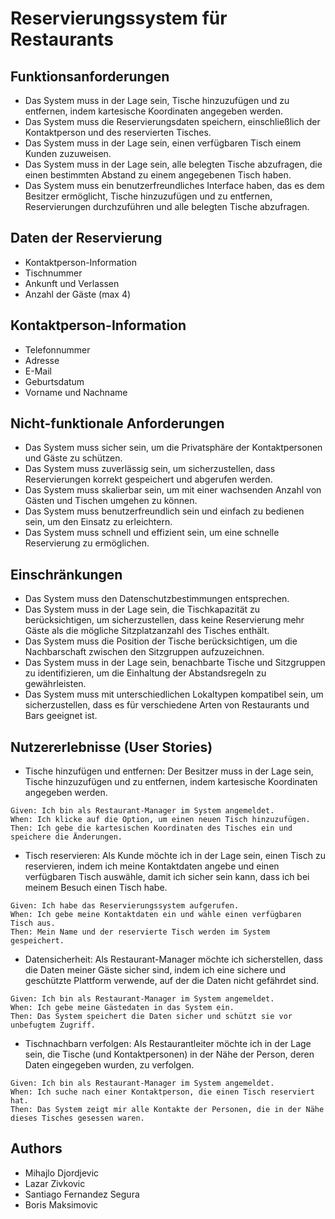 # Reservierungssystem für Restaurants
## Funktionsanforderungen

- Das System muss in der Lage sein, Tische hinzuzufügen und zu entfernen, indem kartesische Koordinaten angegeben werden.
- Das System muss die Reservierungsdaten speichern, einschließlich der Kontaktperson und des reservierten Tisches.
- Das System muss in der Lage sein, einen verfügbaren Tisch einem Kunden zuzuweisen.
- Das System muss in der Lage sein, alle belegten Tische abzufragen, die einen bestimmten Abstand zu einem angegebenen Tisch haben.
- Das System muss ein benutzerfreundliches Interface haben, das es dem Besitzer ermöglicht, Tische hinzuzufügen und zu entfernen, Reservierungen durchzuführen und alle belegten Tische abzufragen.

## Daten der Reservierung

- Kontaktperson-Information
- Tischnummer
- Ankunft und Verlassen
- Anzahl der Gäste (max 4)

## Kontaktperson-Information

- Telefonnummer
- Adresse
- E-Mail
- Geburtsdatum
- Vorname und Nachname

## Nicht-funktionale Anforderungen

- Das System muss sicher sein, um die Privatsphäre der Kontaktpersonen und Gäste zu schützen.
- Das System muss zuverlässig sein, um sicherzustellen, dass Reservierungen korrekt gespeichert und abgerufen werden.
- Das System muss skalierbar sein, um mit einer wachsenden Anzahl von Gästen und Tischen umgehen zu können.
- Das System muss benutzerfreundlich sein und einfach zu bedienen sein, um den Einsatz zu erleichtern.
- Das System muss schnell und effizient sein, um eine schnelle Reservierung zu ermöglichen.

## Einschränkungen

- Das System muss den Datenschutzbestimmungen entsprechen.
- Das System muss in der Lage sein, die Tischkapazität zu berücksichtigen, um sicherzustellen, dass keine Reservierung mehr Gäste als die mögliche Sitzplatzanzahl des Tisches enthält.
- Das System muss die Position der Tische berücksichtigen, um die Nachbarschaft zwischen den Sitzgruppen aufzuzeichnen.
- Das System muss in der Lage sein, benachbarte Tische und Sitzgruppen zu identifizieren, um die Einhaltung der Abstandsregeln zu gewährleisten.
- Das System muss mit unterschiedlichen Lokaltypen kompatibel sein, um sicherzustellen, dass es für verschiedene Arten von Restaurants und Bars geeignet ist.

## Nutzererlebnisse (User Stories)

- Tische hinzufügen und entfernen: Der Besitzer muss in der Lage sein, Tische hinzuzufügen und zu entfernen, indem kartesische Koordinaten angegeben werden.

```
Given: Ich bin als Restaurant-Manager im System angemeldet.
When: Ich klicke auf die Option, um einen neuen Tisch hinzuzufügen.
Then: Ich gebe die kartesischen Koordinaten des Tisches ein und speichere die Änderungen.
```
- Tisch reservieren: Als Kunde möchte ich in der Lage sein, einen Tisch zu reservieren, indem ich meine Kontaktdaten angebe und einen verfügbaren Tisch auswähle, damit ich sicher sein kann, dass ich bei meinem Besuch einen Tisch habe.
```
Given: Ich habe das Reservierungssystem aufgerufen.
When: Ich gebe meine Kontaktdaten ein und wähle einen verfügbaren Tisch aus.
Then: Mein Name und der reservierte Tisch werden im System gespeichert.
```
- Datensicherheit: Als Restaurant-Manager möchte ich sicherstellen, dass die Daten meiner Gäste sicher sind, indem ich eine sichere und geschützte Plattform verwende, auf der die Daten nicht gefährdet sind.
```
Given: Ich bin als Restaurant-Manager im System angemeldet.
When: Ich gebe meine Gästedaten in das System ein.
Then: Das System speichert die Daten sicher und schützt sie vor unbefugtem Zugriff.
```
- Tischnachbarn verfolgen: Als Restaurantleiter möchte ich in der Lage sein, die Tische (und Kontaktpersonen) in der Nähe der Person, deren Daten eingegeben wurden, zu verfolgen.
```
Given: Ich bin als Restaurant-Manager im System angemeldet.
When: Ich suche nach einer Kontaktperson, die einen Tisch reserviert hat.
Then: Das System zeigt mir alle Kontakte der Personen, die in der Nähe dieses Tisches gesessen waren.
```

## Authors
- Mihajlo Djordjevic
- Lazar Zivkovic
- Santiago Fernandez Segura
- Boris Maksimovic
